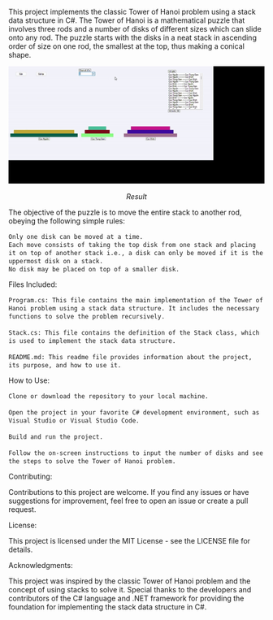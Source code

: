 This project implements the classic Tower of Hanoi problem using a stack data structure in C#. The Tower of Hanoi is a mathematical puzzle that involves three rods and a number of disks of different sizes which can slide onto any rod. The puzzle starts with the disks in a neat stack in ascending order of size on one rod, the smallest at the top, thus making a conical shape.

<p align="center">
  <img src="demo/demo.gif" alt="Demo video">
</p>

<p align="center"><em>Result</em></p> 

The objective of the puzzle is to move the entire stack to another rod, obeying the following simple rules:

    Only one disk can be moved at a time.
    Each move consists of taking the top disk from one stack and placing it on top of another stack i.e., a disk can only be moved if it is the uppermost disk on a stack.
    No disk may be placed on top of a smaller disk.

Files Included:

    Program.cs: This file contains the main implementation of the Tower of Hanoi problem using a stack data structure. It includes the necessary functions to solve the problem recursively.

    Stack.cs: This file contains the definition of the Stack class, which is used to implement the stack data structure.

    README.md: This readme file provides information about the project, its purpose, and how to use it.

How to Use:

    Clone or download the repository to your local machine.

    Open the project in your favorite C# development environment, such as Visual Studio or Visual Studio Code.

    Build and run the project.

    Follow the on-screen instructions to input the number of disks and see the steps to solve the Tower of Hanoi problem.

Contributing:

Contributions to this project are welcome. If you find any issues or have suggestions for improvement, feel free to open an issue or create a pull request.

License:

This project is licensed under the MIT License - see the LICENSE file for details.

Acknowledgments:

This project was inspired by the classic Tower of Hanoi problem and the concept of using stacks to solve it. Special thanks to the developers and contributors of the C# language and .NET framework for providing the foundation for implementing the stack data structure in C#.
